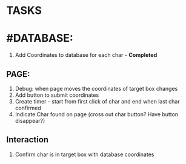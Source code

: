 # TASKS

# #DATABASE:

1. Add Coordinates to database for each char - **Completed**

## PAGE:

1. Debug: when page moves the coordinates of target box changes
2. Add button to submit coordinates
3. Create timer - start from first click of char and end when last char confirmed
4. Indicate Char found on page (cross out char button? Have button disappear?)

## Interaction

1. Confirm char is in target box with database coordinates
